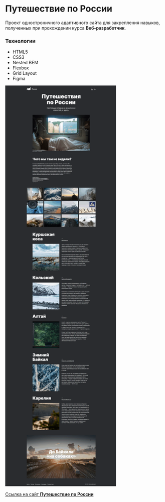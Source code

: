 # Путешествие по России

Проект одностроничного адаптивного сайта для закрепления навыков, полученных при прохождении курса **Веб-разработчик**.

### Технологии
* HTML5
* CSS3
* Nested BEM
* Flexbox
* Grid Layout
* Figma

<img src="./images/dmitry-user.png" width="70%">

[Ссылка на сайт **Путешествие по России**](https://dmitry-user.github.io/russian-travel/)
